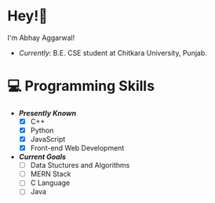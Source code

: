 # Hey!👋

I'm Abhay Aggarwal!
* _Currently_: B.E. CSE student at Chitkara University, Punjab.

# 💻 Programming Skills
* ***Presently Known***
    - [x] C++
    - [x] Python
    - [x] JavaScript
    - [x] Front-end Web Development

* ***Current Goals***
    - [ ] Data Stuctures and Algorithms
    - [ ] MERN Stack
    - [ ] C Language
    - [ ] Java